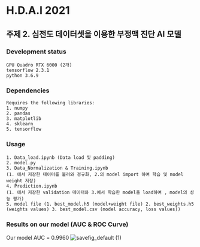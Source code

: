 # H.D.A.I 2021 
## 주제 2. 심전도 데이터셋을 이용한 부정맥 진단 AI 모델
### Development status
	GPU Quadro RTX 6000 (2개)
	tensorflow 2.3.1
	python 3.6.9
### Dependencies
	Requires the following libraries:
	1. numpy
	2. pandas 
	3. matplotlib
	4. sklearn
	5. tensorflow
	
### Usage
	1. Data_load.ipynb (Data load 및 padding)
	2. model.py 
	3. Data_Normalization & Training.ipynb 
	(1. 에서 저장한 데이터를 불러와 정규화, 2.의 model import 하여 학습 및 model weight 저장)
	4. Prediction.ipynb
	(1. 에서 저장한 validation 데이터와 3.에서 학습한 model을 load하여 , model의 성능 평가)
	5. model file (1. best_model.h5 (model+weight file) 2. best_weights.h5 (weights values) 3. best_model.csv (model accuracy, loss values))
	
### Results on our model (AUC & ROC Curve)
Our model AUC = 0.9960
![savefig_default (1)](https://user-images.githubusercontent.com/62556038/145504513-97a8dbaa-127b-4f64-99c4-3d5b39a82ecd.png)

